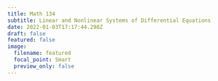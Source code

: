```yaml
---
title: Math 134
subtitle: Linear and Nonlinear Systems of Differential Equations
date: 2022-01-03T17:17:44.298Z
draft: false
featured: false
image:
  filename: featured
  focal_point: Smart
  preview_only: false
---
```

